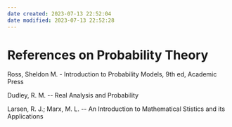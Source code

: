```yaml
---
date created: 2023-07-13 22:52:04
date modified: 2023-07-13 22:52:28
---
```


# References on Probability Theory

Ross, Sheldon M. - Introduction to Probability Models, 9th ed, Academic Press

Dudley, R. M. -- Real Analysis and Probability

Larsen, R. J.; Marx, M. L. -- An Introduction to Mathematical Stistics and its Applications